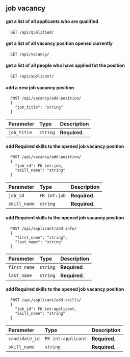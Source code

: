 
## job vacancy 

#### get a list of all applicants who are qualified

```http
  GET /api/qualified/
```

#### get a list of all vacancy position opened currently

```http
  GET /api/vacancy/
```

#### get a list of all people who have applied fot the position

```http
  GET /api/applicant/ 
```

#### add a new job vacancy position
```http
  POST /api/vacancy/add-position/
  {
    "job_title": "string"
  }
```

| Parameter   | Type     | Description                       |
| :---------- | :------- | :-------------------------------- |
| `job_title` | `string` | **Required**.|


#### add Required skills to the opened job vacancy position
```http
  POST /api/vacancy/add-position/
  {
    "job_id": FK int:job,
    "skill_name": "string"
  }
```

| Parameter   | Type     | Description                       |
| :---------- | :------- | :-------------------------------- |
| `job_id`    | `FK int:job` | **Required**.|
| `skill_name`| `string` | **Required**.|

#### add Required skills to the opened job vacancy position
```http
  POST /api/applicant/add-info/
  {
    "first_name": "string",
    "last_name": "string"
  }
```

| Parameter   | Type     | Description                       |
| :---------- | :------- | :-------------------------------- |
| `first_name`    | `string` | **Required**.|
| `last_name`| `string` | **Required**.|


#### add Required skills to the opened job vacancy position
```http
  POST /api/applicant/add-skills/
  {
    "job_id": FK int:applicant,
    "skill_name": "string"
  }
```

| Parameter   | Type     | Description                       |
| :---------- | :------- | :-------------------------------- |
| `candidate_id`    | `FK int:applicant` | **Required**.|
| `skill_name`| `string` | **Required**.|

